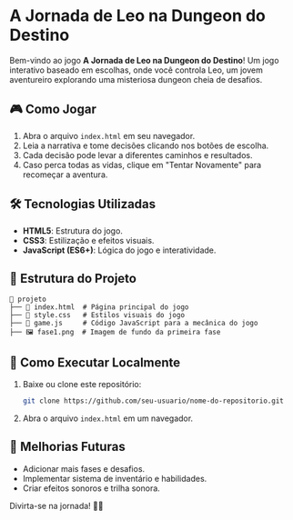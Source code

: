 # A Jornada de Leo na Dungeon do Destino

Bem-vindo ao jogo **A Jornada de Leo na Dungeon do Destino**! Um jogo interativo baseado em escolhas, onde você controla Leo, um jovem aventureiro explorando uma misteriosa dungeon cheia de desafios.

## 🎮 Como Jogar

1. Abra o arquivo `index.html` em seu navegador.
2. Leia a narrativa e tome decisões clicando nos botões de escolha.
3. Cada decisão pode levar a diferentes caminhos e resultados.
4. Caso perca todas as vidas, clique em "Tentar Novamente" para recomeçar a aventura.

## 🛠️ Tecnologias Utilizadas

- **HTML5**: Estrutura do jogo.
- **CSS3**: Estilização e efeitos visuais.
- **JavaScript (ES6+)**: Lógica do jogo e interatividade.

## 📂 Estrutura do Projeto

```
📂 projeto
├── 📄 index.html  # Página principal do jogo
├── 📄 style.css   # Estilos visuais do jogo
├── 📄 game.js     # Código JavaScript para a mecânica do jogo
├── 🖼️ fase1.png  # Imagem de fundo da primeira fase
```

## 🚀 Como Executar Localmente

1. Baixe ou clone este repositório:
   ```bash
   git clone https://github.com/seu-usuario/nome-do-repositorio.git
   ```
2. Abra o arquivo `index.html` em um navegador.

## 📌 Melhorias Futuras

- Adicionar mais fases e desafios.
- Implementar sistema de inventário e habilidades.
- Criar efeitos sonoros e trilha sonora.

Divirta-se na jornada! 🏹🔥

